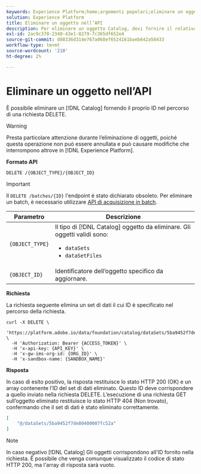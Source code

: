 ```yaml
---
keywords: Experience Platform;home;argomenti popolari;eliminare un oggetto;servizio catalogo;api;home;popular topic;delete an object;catalog service;api
solution: Experience Platform
title: Eliminare un oggetto nell’API
description: Per eliminare un oggetto Catalog, devi fornire il relativo ID nel percorso di una richiesta DELETE.
exl-id: 2ac9c378-2340-43e1-8279-7c365df652e4
source-git-commit: d88336d314e767a068ef6524161baeb642a58433
workflow-type: tm+mt
source-wordcount: '210'
ht-degree: 2%

---
```


# Eliminare un oggetto nell’API

È possibile eliminare un [!DNL Catalog] fornendo il proprio ID nel percorso di una richiesta DELETE.

>[!WARNING]
>
>Presta particolare attenzione durante l’eliminazione di oggetti, poiché questa operazione non può essere annullata e può causare modifiche che interrompono altrove in [!DNL Experience Platform].

**Formato API**

```http
DELETE /{OBJECT_TYPE}/{OBJECT_ID}
```

>[!IMPORTANT]
>
>Il `DELETE /batches/{ID}` l&#39;endpoint è stato dichiarato obsoleto. Per eliminare un batch, è necessario utilizzare [API di acquisizione in batch](../../ingestion/batch-ingestion/api-overview.md#delete-a-batch).

| Parametro | Descrizione |
| --- | --- |
| `{OBJECT_TYPE}` | Il tipo di [!DNL Catalog] oggetto da eliminare. Gli oggetti validi sono: <ul><li>`dataSets`</li><li>`dataSetFiles`</li></ul> |
| `{OBJECT_ID}` | Identificatore dell’oggetto specifico da aggiornare. |

**Richiesta**

La richiesta seguente elimina un set di dati il cui ID è specificato nel percorso della richiesta.

```shell
curl -X DELETE \
  'https://platform.adobe.io/data/foundation/catalog/dataSets/5ba9452f7de80400007fc52a' \
  -H 'Authorization: Bearer {ACCESS_TOKEN}' \
  -H 'x-api-key: {API_KEY}' \
  -H 'x-gw-ims-org-id: {ORG_ID}' \
  -H 'x-sandbox-name: {SANDBOX_NAME}'
```

**Risposta**

In caso di esito positivo, la risposta restituisce lo stato HTTP 200 (OK) e un array contenente l’ID del set di dati eliminato. Questo ID deve corrispondere a quello inviato nella richiesta DELETE. L’esecuzione di una richiesta GET sull’oggetto eliminato restituisce lo stato HTTP 404 (Non trovato), confermando che il set di dati è stato eliminato correttamente.

```json
[
    "@/dataSets/5ba9452f7de80400007fc52a"
]
```

>[!NOTE]
>
>In caso negativo [!DNL Catalog] Gli oggetti corrispondono all&#39;ID fornito nella richiesta. È possibile che venga comunque visualizzato il codice di stato HTTP 200, ma l&#39;array di risposta sarà vuoto.
